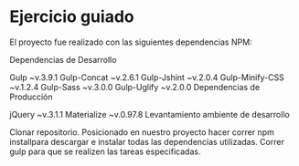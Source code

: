 # Ejercicio guiado

El proyecto fue realizado con las siguientes dependencias NPM:

Dependencias de Desarrollo

Gulp ~v.3.9.1
Gulp-Concat ~v.2.6.1
Gulp-Jshint ~v.2.0.4
Gulp-Minify-CSS ~v.1.2.4
Gulp-Sass ~v.3.0.0
Gulp-Uglify ~v.2.0.0
Dependencias de Producción

jQuery ~v.3.1.1
Materialize ~v.0.97.8
Levantamiento ambiente de desarrollo

Clonar repositorio.
Posicionado en nuestro proyecto hacer correr npm installpara descargar e instalar todas las dependencias utilizadas.
Correr gulp para que se realizen las tareas especificadas.